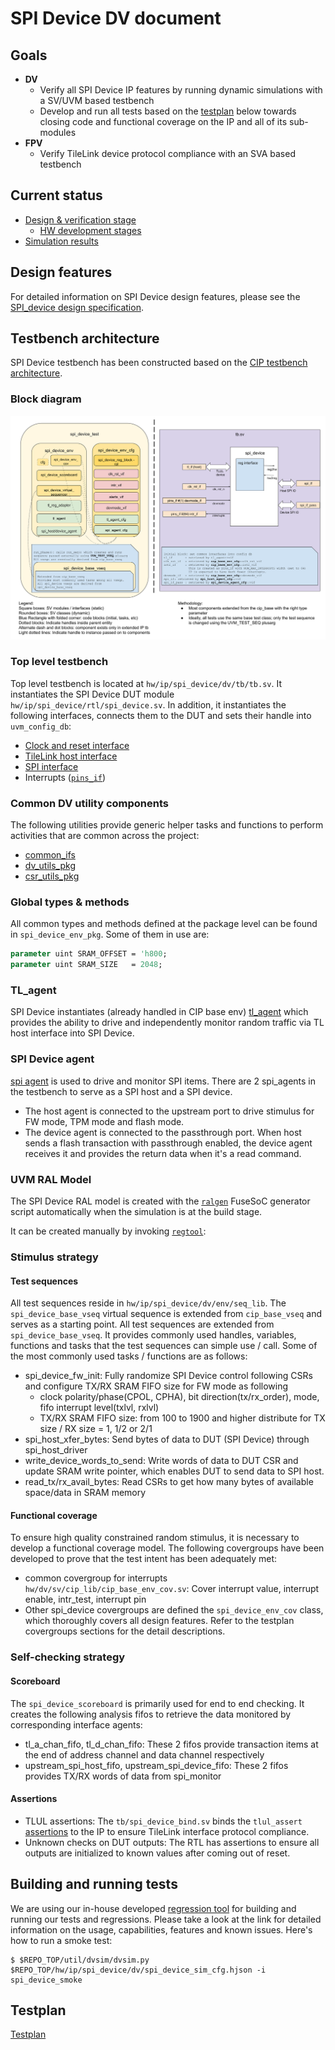 # SPI Device DV document


## Goals
* **DV**
  * Verify all SPI Device IP features by running dynamic simulations with a SV/UVM based testbench
  * Develop and run all tests based on the [testplan](#testplan) below towards closing code and functional coverage on the IP and all of its sub-modules
* **FPV**
  * Verify TileLink device protocol compliance with an SVA based testbench

## Current status
* [Design & verification stage](../../../README.md)
  * [HW development stages](../../../../doc/project_governance/development_stages.md)
* [Simulation results](https://reports.opentitan.org/hw/ip/spi_device/dv/latest/report.html)

## Design features
For detailed information on SPI Device design features, please see the [SPI_device design specification](../README.md).

## Testbench architecture
SPI Device testbench has been constructed based on the
[CIP testbench architecture](../../../dv/sv/cip_lib/README.md).

### Block diagram
![Block diagram](./doc/tb.svg)

### Top level testbench
Top level testbench is located at `hw/ip/spi_device/dv/tb/tb.sv`. It instantiates the SPI Device DUT module `hw/ip/spi_device/rtl/spi_device.sv`.
In addition, it instantiates the following interfaces, connects them to the DUT and sets their handle into `uvm_config_db`:
* [Clock and reset interface](../../../dv/sv/common_ifs/README.md)
* [TileLink host interface](../../../dv/sv/tl_agent/README.md)
* [SPI interface](../../../dv/sv/spi_agent/README.md)
* Interrupts ([`pins_if`](../../../dv/sv/common_ifs/README.md))

### Common DV utility components
The following utilities provide generic helper tasks and functions to perform activities that are common across the project:
* [common_ifs](../../../dv/sv/common_ifs/README.md)
* [dv_utils_pkg](../../../dv/sv/dv_utils/README.md)
* [csr_utils_pkg](../../../dv/sv/csr_utils/README.md)

### Global types & methods
All common types and methods defined at the package level can be found in
`spi_device_env_pkg`. Some of them in use are:
```systemverilog
parameter uint SRAM_OFFSET = 'h800;
parameter uint SRAM_SIZE   = 2048;
```

### TL_agent
SPI Device instantiates (already handled in CIP base env) [tl_agent](../../../dv/sv/tl_agent/README.md)
which provides the ability to drive and independently monitor random traffic via
TL host interface into SPI Device.

### SPI Device agent
[spi agent](../../../dv/sv/spi_agent/README.md) is used to drive and monitor SPI items.
There are 2 spi_agents in the testbench to serve as a SPI host and a SPI device.
* The host agent is connected to the upstream port to drive stimulus for FW mode, TPM mode and flash mode.
* The device agent is connected to the passthrough port.
When host sends a flash transaction with passthrough enabled, the device agent receives it and provides the return data when it's a read command.

### UVM RAL Model
The SPI Device RAL model is created with the [`ralgen`](../../../dv/tools/ralgen/README.md) FuseSoC generator script automatically when the simulation is at the build stage.

It can be created manually by invoking [`regtool`](../../../../util/reggen/doc/setup_and_use.md):

### Stimulus strategy
#### Test sequences
All test sequences reside in `hw/ip/spi_device/dv/env/seq_lib`.
The `spi_device_base_vseq` virtual sequence is extended from `cip_base_vseq` and serves as a starting point.
All test sequences are extended from `spi_device_base_vseq`.
It provides commonly used handles, variables, functions and tasks that the test sequences can simple use / call.
Some of the most commonly used tasks / functions are as follows:
* spi_device_fw_init:         Fully randomize SPI Device control following CSRs and configure TX/RX SRAM FIFO size for FW mode as following
  * clock polarity/phase(CPOL, CPHA), bit direction(tx/rx_order), mode, fifo interrupt level(txlvl, rxlvl)
  * TX/RX SRAM FIFO size: from 100 to 1900 and higher distribute for TX size / RX size = 1, 1/2 or 2/1
* spi_host_xfer_bytes:        Send bytes of data to DUT (SPI Device) through spi_host_driver
* write_device_words_to_send: Write words of data to DUT CSR and update SRAM write pointer, which enables DUT to send data to SPI host.
* read_tx/rx_avail_bytes:     Read CSRs to get how many bytes of available space/data in SRAM memory

#### Functional coverage
To ensure high quality constrained random stimulus, it is necessary to develop a functional coverage model.
The following covergroups have been developed to prove that the test intent has been adequately met:
* common covergroup for interrupts `hw/dv/sv/cip_lib/cip_base_env_cov.sv`: Cover interrupt value, interrupt enable, intr_test, interrupt pin
* Other spi_device covergroups are defined the `spi_device_env_cov` class, which thoroughly covers all design features.
Refer to the testplan covergroups sections for the detail descriptions.

### Self-checking strategy
#### Scoreboard
The `spi_device_scoreboard` is primarily used for end to end checking.
It creates the following analysis fifos to retrieve the data monitored by corresponding interface agents:
* tl_a_chan_fifo, tl_d_chan_fifo:           These 2 fifos provide transaction items at the end of address channel and data channel respectively
* upstream_spi_host_fifo, upstream_spi_device_fifo: These 2 fifos provides TX/RX words of data from spi_monitor

#### Assertions
* TLUL assertions: The `tb/spi_device_bind.sv` binds the `tlul_assert` [assertions](../../tlul/doc/TlulProtocolChecker.md) to the IP to ensure TileLink interface protocol compliance.
* Unknown checks on DUT outputs: The RTL has assertions to ensure all outputs are initialized to known values after coming out of reset.

## Building and running tests
We are using our in-house developed [regression tool](../../../../util/dvsim/README.md) for building and running our tests and regressions.
Please take a look at the link for detailed information on the usage, capabilities, features and known issues.
Here's how to run a smoke test:
```console
$ $REPO_TOP/util/dvsim/dvsim.py $REPO_TOP/hw/ip/spi_device/dv/spi_device_sim_cfg.hjson -i spi_device_smoke
```

## Testplan
[Testplan](../data/spi_device_testplan.hjson)
